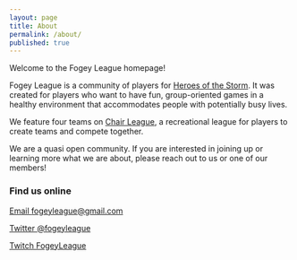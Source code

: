 ```yaml
---
layout: page
title: About
permalink: /about/
published: true
---
```

Welcome to the Fogey League homepage!

Fogey League is a community of players for [Heroes of the Storm](http://us.battle.net/heroes/en/).  It was created for players who want to have fun, group-oriented games in a healthy environment that accommodates people with potentially busy lives.

We feature four teams on [Chair League](https://www.chairleague.com/), a recreational league for players to create teams and compete together.

We are a quasi open community.  If you are interested in joining up or learning more what we are about, please reach out to us or one of our members!

### Find us online

[Email fogeyleague@gmail.com](mailto:fogeyleague@gmail.com)

[Twitter @fogeyleague](https://twitter.com/fogeyleague)

[Twitch FogeyLeague](http//twitch.tv/fogeyleague)

